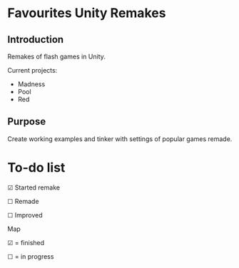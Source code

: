 Favourites Unity Remakes
====

Introduction
------------

Remakes of flash games in Unity.

Current projects:

- Madness
- Pool
- Red 


Purpose
-------

Create working examples and tinker with settings of popular games remade.


To-do list
==========

&#x2611; Started remake

&#9744; Remade

&#9744; Improved



Map

&#x2611; = finished

&#9744; = in progress
